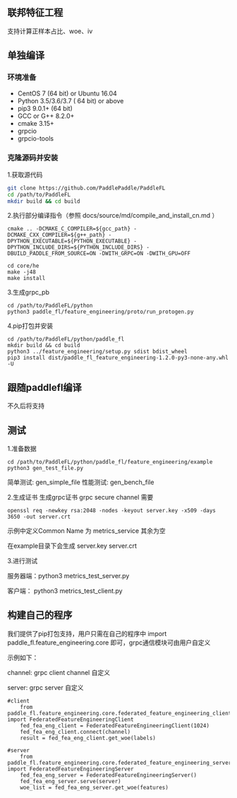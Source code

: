 ## 联邦特征工程

支持计算正样本占比、woe、iv

## 单独编译

### 环境准备
* CentOS 7 (64 bit) or Ubuntu 16.04
* Python 3.5/3.6/3.7 ( 64 bit) or above
* pip3 9.0.1+ (64 bit)
* GCC or G++ 8.2.0+
* cmake 3.15+
* grpcio
* grpcio-tools


### 克隆源码并安装

1.获取源代码
```sh
git clone https://github.com/PaddlePaddle/PaddleFL
cd /path/to/PaddleFL
mkdir build && cd build
```

2.执行部分编译指令（参照 docs/source/md/compile_and_install_cn.md ）

```
cmake .. -DCMAKE_C_COMPILER=${gcc_path} -DCMAKE_CXX_COMPILER=${g++_path} -DPYTHON_EXECUTABLE=${PYTHON_EXECUTABLE} -DPYTHON_INCLUDE_DIRS=${PYTHON_INCLUDE_DIRS} -DBUILD_PADDLE_FROM_SOURCE=ON -DWITH_GRPC=ON -DWITH_GPU=OFF
```

```
cd core/he
make -j48
make install
```

3.生成grpc_pb
```
cd /path/to/PaddleFL/python
python3 paddle_fl/feature_engineering/proto/run_protogen.py
```

4.pip打包并安装
```
cd /path/to/PaddleFL/python/paddle_fl
mkdir build && cd build
python3 ../feature_engineering/setup.py sdist bdist_wheel
pip3 install dist/paddle_fl_feature_engineering-1.2.0-py3-none-any.whl -U
```
## 跟随paddlefl编译
不久后将支持

## 测试

1.准备数据
```
cd /path/to/PaddleFL/python/paddle_fl/feature_engineering/example
python3 gen_test_file.py
```
简单测试: gen_simple_file  性能测试: gen_bench_file

2.生成证书
生成grpc证书 grpc secure channel 需要

```
openssl req -newkey rsa:2048 -nodes -keyout server.key -x509 -days 3650 -out server.crt
```
示例中定义Common Name 为 metrics_service 其余为空

在example目录下会生成 server.key server.crt

3.进行测试

服务器端：python3 metrics_test_server.py 

客户端： python3 metrics_test_client.py

## 构建自己的程序

我们提供了pip打包支持，用户只需在自己的程序中 import paddle_fl.feature_engineering.core 即可，grpc通信模块可由用户自定义

示例如下：

channel: grpc client channel 自定义

server: grpc server 自定义

```
#client
    from paddle_fl.feature_engineering.core.federated_feature_engineering_client import FederatedFeatureEngineeringClient
    fed_fea_eng_client = FederatedFeatureEngineeringClient(1024)
    fed_fea_eng_client.connect(channel)
    result = fed_fea_eng_client.get_woe(labels)

#server
    from paddle_fl.feature_engineering.core.federated_feature_engineering_server import FederatedFeatureEngineeringServer
    fed_fea_eng_server = FederatedFeatureEngineeringServer()
    fed_fea_eng_server.serve(server)
    woe_list = fed_fea_eng_server.get_woe(features)
```